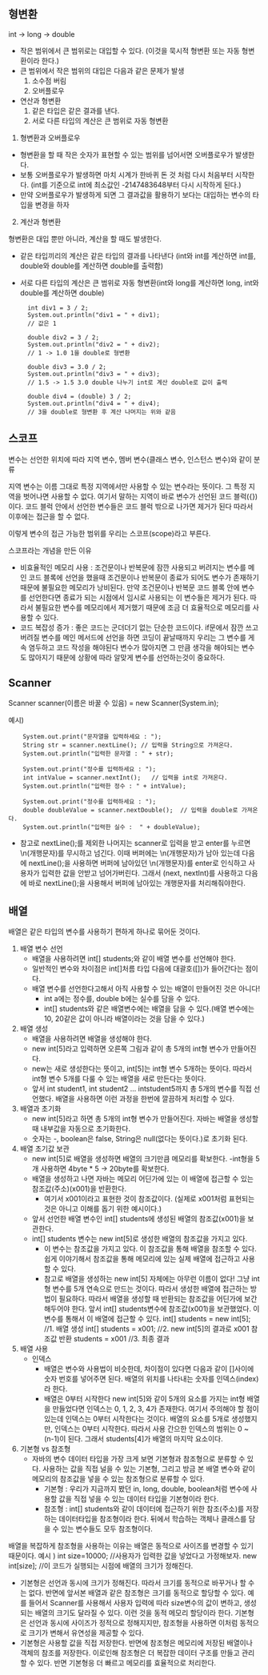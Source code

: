 ## 형변환

int -> long -> double
- 작은 범위에서 큰 범위로는 대입할 수 있다. (이것을 묵시적 형변환 또는 자동 형변환이라 한다.)
- 큰 범위에서 작은 범위의 대입은 다음과 같은 문제가 발생
  1. 소수점 버림
  2. 오버플로우
- 연산과 형변환
   1. 같은 타입은 같은 결과를 낸다.
   2. 서로 다른 타입의 계산은 큰 범위로 자동 형변환
 
1. 형변환과 오버플로우
- 형변환을 할 때 작은 숫자가 표현할 수 있는 범위를 넘어서면 오버플로우가 발생한다.
- 보통 오버플로우가 발생하면 마치 시계가 한바퀴 돈 것 처럼 다시 처음부터 시작한다. (int를 기준으로 int에 최소값인 -2147483648부터 다시 시작하게 된다.)
- 만약 오버플로우가 발생하게 되면 그 결과값을 활용하기 보다는 대입하는 변수의 타입을 변경을 하자

2. 계산과 형변환

형변환은 대입 뿐만 아니라, 계산을 할 때도 발생한다.

- 같은 타입끼리의 계산은 같은 타입의 결과를 나타낸다 (int와 int를 계산하면 int를, double와 double를 계산하면 double를 출력함)
- 서로 다른 타입의 계산은 큰 범위로 자동 형변환(int와 long를 계산하면 long, int와 double를 계산하면 double)

        int div1 = 3 / 2;
        System.out.println("div1 = " + div1);
        // 값은 1
        
        double div2 = 3 / 2;
        System.out.println("div2 = " + div2);
        // 1 -> 1.0 1을 double로 형변환 
        
        double div3 = 3.0 / 2;
        System.out.println("div3 = " + div3);
        // 1.5 -> 1.5 3.0 double 나누기 int로 계산 double로 값이 출력
        
        double div4 = (double) 3 / 2;
        System.out.println("div4 = " + div4);
        // 3을 double로 형변환 후 계산 나머지는 위와 같음
  

## 스코프

변수는 선언한 위치에 따라 지역 변수, 멤버 변수(클래스 변수, 인스턴스 변수)와 같이 분류

지역 변수는 이름 그대로 특정 지역에서만 사용할 수 있는 변수라는 뜻이다. 그 특정 지역을 벗어나면 사용할 수 없다.
여기서 말하는 지역이 바로 변수가 선언된 코드 블럭({})이다. 코드 블럭 안에서 선언한 변수들은 코드 블럭 밖으로 나가면 제거가 된다 따라서 이후에는 접근을 할 수 없다.

이렇게 변수의 접근 가능한 범위를 우리는 스코프(scope)라고 부른다. 

스코프라는 개념을 만든 이유
- 비효율적인 메모리 사용 : 조건문이나 반복문에 잠깐 사용되고 버려지는 변수를 메인 코드 블록에 선언을 했을때 조건문이나 반복문이 종료가 되어도 변수가 존재하기 때문에 불필요한 메모리가 낭비된다. 만약 조건문이나 반복문 코드 블록 안에 변수를 선언한다면 종료가 되는 시점에서 임시로 사용되는 이 변수들은 제거가 된다. 따라서 불필요한 변수를 메모리에서 제거했기 때문에 조금 더 효율적으로 메모리를 사용할 수 있다.
- 코드 복잡성 증가 : 좋은 코드는 군더더기 없는 단순한 코드이다. if문에서 잠깐 쓰고 버려질 변수를 메인 메서드에 선언을 하면 코딩이 끝날때까지 우리는 그 변수를 게속 염두하고 코드 작성을 해야된다 변수가 많아지면 그 만큼 생각을 해야되는 변수도 많아지기 때문에 상황에 따라 알맞게 변수를 선언하는것이 중요하다.


## Scanner

Scanner scanner(이름은 바꿀 수 있음) = new Scanner(System.in);

예시)

        System.out.print("문자열을 입력하세요 : ");
        String str = scanner.nextLine(); // 입력을 String으로 가져온다.
        System.out.println("입력한 문자열 : " + str);

        System.out.print("정수를 입력하세요 : ");
        int intValue = scanner.nextInt();   // 입력을 int로 가져온다.
        System.out.println("입력한 정수 : " + intValue);

        System.out.print("정수를 입력하세요 : ");
        double doubleValue = scanner.nextDouble();  // 입력을 double로 가져온다.
        System.out.println("입력한 실수 :  " + doubleValue);

* 참고로 nextLine();를 제외한 나머지는 scanner로 입력을 받고 enter를 누르면 \n(개행문자)를 무시하고 넘긴다. 이때 버퍼에는 \n(개행문자)가 남아 있는데 다음에 nextLine();을 사용하면 버퍼에 남아있던 \n(개행문자)를 enter로 인식하고 사용자가 입력한 값을 안받고 넘어가버린다. 그래서 (next, nextInt)를 사용하고 다음에 바로 nextLine();을 사용해서 버퍼에 남아있는 개행문자를 처리해줘야한다.

## 배열

배열은 같은 타입의 변수를 사용하기 편하게 하나로 묶어둔 것이다.

1. 배열 변수 선언
   - 배열을 사용하려면 int[] students;와 같이 배열 변수를 선언해야 한다.
   - 일반적인 변수와 차이점은 int[]처름 타입 다음에 대괄호([])가 들어간다는 점이다.
   - 배열 변수를 선언한다고해서 아직 사용할 수 있는 배열이 만들어진 것은 아니다!
     - int a에는 정수를, double b에는 실수를 담을 수 있다.
     - int[] students와 같은 배열변수에는 배열을 담을 수 있다.(배열 변수에는 10, 20같은 값이 아니라 배열이라는 것을 담을 수 있다.)
2. 배열 생성
   - 배열을 사용하려면 배열을 생성해야 한다.
   - new int[5]라고 입력하면 오른쪽 그림과 같이 총 5개의 int형 변수가 만들어진다.
   - new는 새로 생성한다는 뜻이고, int[5]는 int형 변수 5개하는 뜻이다. 따라서 int형 변수 5개를 다룰 수 있는 배열을 새로 만든다는 뜻이다.
   - 앞서 int student1, int student2 ... intstudent5까지 총 5개의 변수를 직접 선언했다. 배열을 사용하면 이런 과정을 한번에 깔끔하게 처리할 수 있다.
3. 배열과 초기화
   - new int[5]라고 하면 총 5개의 int형 변수가 만들어진다. 자바는 배열을 생성할 때 내부값을 자동으로 초기화한다.
   - 숫자는 -, boolean은 false, String은 null(없다는 뜻이다.)로 초기화 된다.
4. 배열 초기값 보관
   - new int[5]로 배열을 생성하면 배열의 크기만큼 메모리를 확보한다.
     -int형을 5개 사용하면 4byte * 5 -> 20byte를 확보한다.
   - 배열을 생성하고 나면 자바는 메모리 어딘가에 있는 이 배열에 접근할 수 있는 참조값(주소)(x001)을 반환한다.
     - 여기서 x001이라고 표현한 것이 참조값이다. (실제로 x001처럼 표현되는 것은 아니고 이해를 돕기 위한 예시이다.)
   - 앞서 선언한 배열 변수인 int[] students에 생성된 배열의 참조값(x001)을 보관한다.
   - int[] students 변수는 new int[5]로 생성한 배열의 참조값을 가지고 있다.
     - 이 변수는 참조값을 가지고 있다. 이 참조값을 통해 배열을 참조할 수 있다. 쉽게 이야기해서 참조값을 통해 메모리에 있는 실제 배열에 접근하고 사용할 수 있다.
     - 참고로 배열을 생성하는 new int[5] 자체에는 아무런 이름이 없다! 그냥 int형 변수를 5개 연속으로 만드는 것이다. 따라서  생성한 배열에 접근하는 방법이 필요하다. 따라서 배열을 생성할 때 반환되는 참조값을 어딘가에 보간해두어야 한다. 앞서 int[] students변수에 참조값(x001)을 보관했었다. 이 변수를 통해서 이 배열에 접근할 수 있다.
       int[] students = new int[5]; //1. 배열 생성
       int[] students = x001; //2. new int[5]의 결과로 x001 참조값 반환
       students = x001 //3. 최종 결과
5. 배열 사용
   - 인덱스
     - 배열은 변수와 사용법이 비슷한데, 차이점이 있다면 다음과 같이 []사이에 숫자 번호를 넣어주면 된다. 배열의 위치를 나타내는 숫자를 인덱스(index)라 한다.
     - 배열은 0부터 시작한다 new int[5]와 같이 5개의 요소를 가지는 int형 배열을 만들었다면 인덱스는 0, 1, 2, 3, 4가 존재한다. 여기서 주의해야 할 점이 있는데 인덱스는 0부터 시작한다는 것이다. 배열의 요소를 5개로 생성했지만, 인덱스는 0부터 시작한다. 따라서 사용 간으한 인덱스의 범위는 0 ~ (n-1)이 된다. 그래서 students[4]가 배열의 마지막 요소이다.
6. 기본형 vs 참조형
   - 자바의 변수 데이터 타입을 가장 크게 보면 기본형과 참조형으로 분류할 수 있다. 사용하는 값을 직접 널을 수 있는 기본형, 그리고 방금 본 배열 변수와 같이 메모리의 참조값을 넣을 수 있는 참조형으로 분류할 수 있다.
     - 기본형 : 우리가 지금까지 봤던 in, long, double, boolean처럼 변수에 사용할 값을 직접 넣을 수 있는 데이터 타입을 기본형이라 한다.
     - 참조형 : int[] students와 같이 데이터에 접근하기 위한 참조(주소)를 저장하는 데이터타입을 참조형이라 한다. 뒤에서 학습하는 객체나 클래스를 담을 수 있는 변수들도 모두 참조형이다.

배열을 복잡하게 참조형을 사용하는 이유는 배열은 동적으로 사이즈를 변경할 수 있기 때문이다.
예시 ) 
      int size=10000; //사용자가 입력한 값을 넣었다고 가정해보자.
      new int[size]; //이 코드가 실행되는 시점에 배열의 크기가 정해진다.
- 기본형은 선언과 동시에 크기가 정해진다. 따라서 크기를 동적으로 바꾸거나 할 수는 없다. 반면에 앞서본 배열과 같은 참조형은 크기를 동적으로 할당할 수 있다. 예를 들어서 Scanner를 사용해서 사용자 입력에 따라 size변수의 값이 변하고, 생성되는 배열의 크기도 달라질 수 있다. 이런 것을 동적 메모리 할당이라 한다. 기본형은 선언과 동시에 사이즈가 정적으로 정해지지만, 참조형을 사용하면 이처럼 동적으로 크기가 변해서 유연성을 제공할 수 있다.
- 기본형은 사용할 값을 직접 저장한다. 반면에 참조형은 메모리에 저장된 배열이나 객체의 참조를 저장한다. 이로인해 참조형은 더 복잡한 데이터 구조를 만들고 관리할 수 있다. 반면 기본형응 더 빠르고 메모리를 효율적으로 처리한다.



